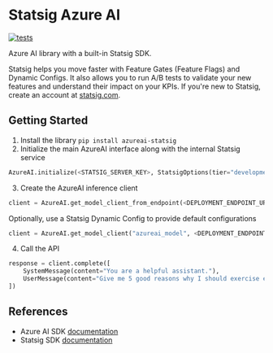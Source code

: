 # Statsig Azure AI
[![tests](https://github.com/statsig-io/azureai-python/actions/workflows/test.yml/badge.svg)](https://github.com/statsig-io/azureai-python/actions/workflows/test.yml)

Azure AI library with a built-in Statsig SDK.

Statsig helps you move faster with Feature Gates (Feature Flags) and Dynamic Configs. It also allows you to run A/B tests to validate your new features and understand their impact on your KPIs. If you're new to Statsig, create an account at [statsig.com](https://www.statsig.com).

## Getting Started
1. Install the library `pip install azureai-statsig`
2. Initialize the main AzureAI interface along with the internal Statsig service
```python
AzureAI.initialize(<STATSIG_SERVER_KEY>, StatsigOptions(tier="development"))
```
3. Create the AzureAI inference client
```python
client = AzureAI.get_model_client_from_endpoint(<DEPLOYMENT_ENDPOINT_URL>, <DEPLOYMENT_KEY>)
```
Optionally, use a Statsig Dynamic Config to provide default configurations
```python
client = AzureAI.get_model_client("azureai_model", <DEPLOYMENT_ENDPOINT_URL>, <DEPLOYMENT_KEY>)
```
4. Call the API
```python
response = client.complete([
    SystemMessage(content="You are a helpful assistant."),
    UserMessage(content="Give me 5 good reasons why I should exercise every day.")
])
```

## References
- Azure AI SDK [documentation](https://learn.microsoft.com/en-us/python/api/overview/azure/ai-inference-readme?view=azure-python-preview)
- Statsig SDK [documentation](https://docs.statsig.com/server/pythonSDK/)
